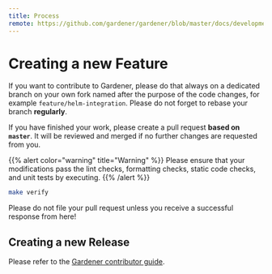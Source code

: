 ```yaml
---
title: Process
remote: https://github.com/gardener/gardener/blob/master/docs/development/process.md
---
```

# Creating a new Feature

If you want to contribute to  Gardener, please do that always on a dedicated branch on your own fork named after the purpose of the code changes, for example `feature/helm-integration`.
Please do not forget to rebase your branch **regularly**.

If you have finished your work, please create a pull request **based on `master`**. It will be reviewed and merged if no further changes are requested from you.

{{% alert color="warning" title="Warning" %}}
Please ensure that your modifications pass the lint checks, formatting checks, static code checks, and unit tests by executing.
{{% /alert %}}

```bash
make verify
```

Please do not file your pull request unless you receive a successful response from here!

## Creating a new Release

Please refer to the [Gardener contributor guide](../../_index.md).
